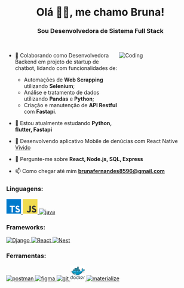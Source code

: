 
<div align="top"  width="40%" height="200" >
  <span>
    <h1 align="center">Olá 👋😊, me chamo Bruna!</h1>
    <h3 align="center">Sou Desenvolvedora de Sistema Full Stack</h3>
  </span>
  <br>
</div>






 

 <div align="top"  width="40%" height="200" >
  <img alt="Coding" width="40%" height="200" align="right" src="https://i.pinimg.com/originals/e8/f3/8e/e8f38e2b7a8d3a395e95b77c324fe6e5.gif" />
  <span align="left">




    

    
  - 👯 Colaborando como Desenvolvedora Backend em projeto de startup de chatbot,
    lidando com funcionalidades de:
    -  Automações de **Web Scrapping** utilizando **Selenium**;
    -  Análise e tratamento de dados utilizando **Pandas** e **Python**;
    -  Criação e manutenção de **API Restful**  com **Fastapi**.
      
  - 🌱 Estou atualmente estudando **Python, flutter, Fastapi**
  - 🎯 Desenvolvendo aplicativo Mobile de denúcias com React Native [Vivido](https://github.com/bear-system-dev)
  - 💬 Pergunte-me sobre **React, Node.js, SQL, Express**
  
  - 📫 Como chegar até mim **brunafernandes8596@gmail.com**
  





 
<div align="bottom"  width="100%" height="200" >
  <span align="left">
    <h3 align="left">Linguagens:</h3>
    <a href="https://www.typescriptlang.org/" target="_blank" rel="noreferrer"> <img src="https://raw.githubusercontent.com/devicons/devicon/master/icons/typescript/typescript-original.svg" alt="typescript" width="40" height="40"/> </a> 
    <a href="https://developer.mozilla.org/en-US/docs/Web/JavaScript" target="_blank" rel="noreferrer"> <img src="https://raw.githubusercontent.com/devicons/devicon/master/icons/javascript/javascript-original.svg" alt="javascript" width="40" height="40"/> </a> 
    <a href="https://www.java.com" target="_blank" rel="noreferrer"> <img src="https://img.icons8.com/?size=512&id=13441&format=png" alt="java" width="48" height="48"/> </a>
  </span>
  <span align="left">
    <h3 align="left">Frameworks:</h3>
    <a href="https://www.typescriptlang.org/" target="_blank" rel="noreferrer"> <img src="https://lh3.googleusercontent.com/proxy/Nswz8KFhqyEROl-sdraD-t7RiXcToUSa7hB4hjC_lHPtd6ZTbLkJUhZ-MqsudqFwQ5cO5CdyAc8WX87w1ZJl" alt="Django" width="40"       height="40"/> </a> 
    <a href="https://developer.mozilla.org/en-US/docs/Web/JavaScript" target="_blank" rel="noreferrer"> <img src="https://cdn4.iconfinder.com/data/icons/logos-3/600/React.js_logo-512.png"           alt="React" width="40" height="40"/> </a> 
    <a href="https://www.java.com" target="_blank" rel="noreferrer"> <img src="https://static-00.iconduck.com/assets.00/nestjs-icon-2048x2040-3rrvcej8.png" alt="Nest" width="48" height="48"/> </a>
  </span>
  <span align="right">
    <h3 align="left">Ferramentas:</h3>
    <a href="https://postman.com" target="_blank" rel="noreferrer"> <img src="https://www.vectorlogo.zone/logos/getpostman/getpostman-icon.svg" alt="postman" width="40" height="40"/> </a>
    </a> <a href="https://www.figma.com/" target="_blank" rel="noreferrer"> <img src="https://www.vectorlogo.zone/logos/figma/figma-icon.svg" alt="figma" width="40" height="40"/> </a>
    <a href="https://git-scm.com/" target="_blank" rel="noreferrer"> <img src="https://www.vectorlogo.zone/logos/git-scm/git-scm-icon.svg" alt="git" width="40" height="40"/> </a>
    <a href="https://www.docker.com/" target="_blank" rel="noreferrer"> <img src="https://raw.githubusercontent.com/devicons/devicon/master/icons/docker/docker-original-wordmark.svg" alt="docker" width="40" height="40"/> 
    <a href="https://materializecss.com/" target="_blank" rel="noreferrer"> <img src="https://raw.githubusercontent.com/prplx/svg-logos/5585531d45d294869c4eaab4d7cf2e9c167710a9/svg/materialize.svg" alt="materialize" width="40" height="40"/> </a> 
  </span>
</div>


